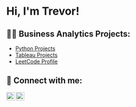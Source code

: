 <h1>Hi, I'm Trevor! </h1>

<h2>👨‍💻 Business Analytics Projects:</h2>

- [Python Projects](https://github.com/tlamirande1/PythonProjects)
- [Tableau Projects](https://public.tableau.com/app/profile/trevor.lamirande/vizzes)
- [LeetCode Profile](https://leetcode.com/u/tlamirande1/)

<h2> 🤳 Connect with me:</h2>


[<img align="left" alt="JoshMadakor | LinkedIn" width="22px" src="https://cdn.jsdelivr.net/npm/simple-icons@v3/icons/linkedin.svg" />][linkedin]
[<img align="left" alt="JoshMadakor | Instagram" width="22px" src="https://cdn.jsdelivr.net/npm/simple-icons@v3/icons/instagram.svg" />][instagram]


[instagram]: https://www.instagram.com/trevor_lamirande/
[linkedin]: https://linkedin.com/in/trevor-lamirande

<!--
**joshmadakor1/joshmadakor1** is a ✨ _special_ ✨ repository because its `README.md` (this file) appears on your GitHub profile.

Here are some ideas to get you started:

- 🔭 I’m currently working on ...
- 🌱 I’m currently learning ...
- 👯 I’m looking to collaborate on ...
- 🤔 I’m looking for help with ...
- 💬 Ask me about ...
- 📫 How to reach me: ...
- 😄 Pronouns: ...
- ⚡ Fun fact: ...
-->
